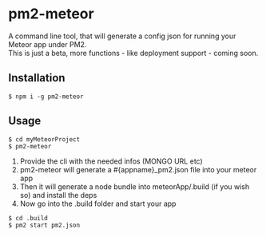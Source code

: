 # pm2-meteor
A command line tool, that will generate a config json for running your Meteor app under PM2.  
This is just a beta, more functions - like deployment support - coming soon.

## Installation
```
$ npm i -g pm2-meteor
```

## Usage
```
$ cd myMeteorProject
$ pm2-meteor
```
1. Provide the cli with the needed infos (MONGO URL etc)
2. pm2-meteor will generate a #{appname}_pm2.json file into your meteor app
3. Then it will generate a node bundle into meteorApp/.build (if you wish so) and install the deps
4. Now go into the .build folder and start your app
```
$ cd .build
$ pm2 start pm2.json
```
